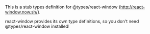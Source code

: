 This is a stub types definition for @types/react-window (http://react-window.now.sh/).

react-window provides its own type definitions, so you don't need @types/react-window installed!